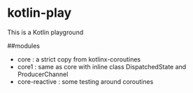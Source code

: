 # kotlin-play

This is a Kotlin playground

##modules
- core : a strict copy from kotlinx-coroutines
- core1 : same as core with inline class DispatchedState and ProducerChannel
- core-reactive : some testing around coroutines

